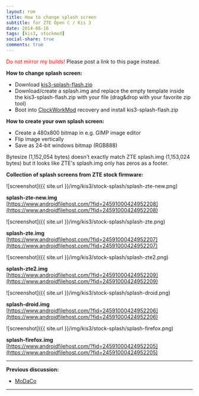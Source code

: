 ```yaml
---
layout: rom
title: How to change splash screen
subtitle: for ZTE Open C / Kis 3
date: 2014-08-16
tags: [kis3, stockmod]
social-share: true
comments: true
---
```


<span style="color:#FF0000;">Do not mirror my builds!</span> Please post a link to this page instead.

**How to change splash screen:**

- Download [kis3-splash-flash.zip](https://www.androidfilehost.com/?fid=24591000424952204)
- Download/create a splash.img and replace the empty template inside the kis3-splash-flash.zip with your file (drag&drop with your favorite zip tool)
- Boot into [ClockWorkMod](/devices/kis3/CWM) recovery and install kis3-splash-flash.zip

**How to create your own splash screen:**

- Create a 480x800 bitmap in e.g. GIMP image editor
- Flip image vertically
- Save as 24-bit windows bitmap (RGB888)

Bytesize (1,152,054 bytes) doesn't exactly match ZTE splash.img (1,153,024 bytes) but it looks like ZTE's splash.img only has zeros as a footer.

**Collection of splash screens from ZTE stock firmware:**

![screenshot]({{ site.url }}/img/kis3/stock-splash/splash-zte-new.png)

**splash-zte-new.img**  
[https://www.androidfilehost.com/?fid=24591000424952208](https://www.androidfilehost.com/?fid=24591000424952208)

![screenshot]({{ site.url }}/img/kis3/stock-splash/splash-zte.png)

**splash-zte.img**  
[https://www.androidfilehost.com/?fid=24591000424952207](https://www.androidfilehost.com/?fid=24591000424952207)

![screenshot]({{ site.url }}/img/kis3/stock-splash/splash-zte2.png)

**splash-zte2.img**  
[https://www.androidfilehost.com/?fid=24591000424952209](https://www.androidfilehost.com/?fid=24591000424952209)

![screenshot]({{ site.url }}/img/kis3/stock-splash/splash-droid.png)

**splash-droid.img**  
[https://www.androidfilehost.com/?fid=24591000424952206](https://www.androidfilehost.com/?fid=24591000424952206)

![screenshot]({{ site.url }}/img/kis3/stock-splash/splash-firefox.png)

**splash-firefox.img**  
[https://www.androidfilehost.com/?fid=24591000424952205](https://www.androidfilehost.com/?fid=24591000424952205)

----

**Previous discussion:**

- [MoDaCo](http://www.modaco.com/forums/topic/373233-how-to-change-splash-screen/)

----
